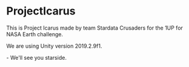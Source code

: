 # ProjectIcarus
This is Project Icarus made by team Stardata Crusaders for the 1UP for NASA Earth challenge. 

We are using Unity version 2019.2.9f1.

\- We'll see you starside.
